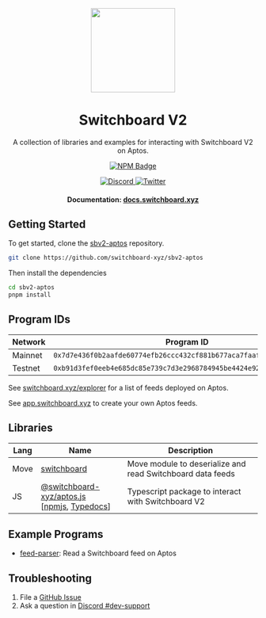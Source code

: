 <div align="center">
  <a href="#">
    <img height="170" src="https://github.com/switchboard-xyz/sbv2-core/raw/main/website/static/img/icons/switchboard/avatar.svg" />
  </a>

  <h1>Switchboard V2</h1>

  <p>A collection of libraries and examples for interacting with Switchboard V2 on Aptos.</p>

  <p>
	  <a href="https://www.npmjs.com/package/@switchboard-xyz/aptos.js">
      <img alt="NPM Badge" src="https://img.shields.io/github/package-json/v/switchboard-xyz/sbv2-aptos?color=red&filename=javascript%2Faptos.js%2Fpackage.json&label=%40switchboard-xyz%2Faptos.js&logo=npm">
    </a>
  </p>

  <p>
    <a href="https://discord.gg/switchboardxyz">
      <img alt="Discord" src="https://img.shields.io/discord/841525135311634443?color=blueviolet&logo=discord&logoColor=white">
    </a>
    <a href="https://twitter.com/switchboardxyz">
      <img alt="Twitter" src="https://img.shields.io/twitter/follow/switchboardxyz?label=Follow+Switchboard" />
    </a>
  </p>

  <h4>
    <strong>Documentation: </strong><a href="https://docs.switchboard.xyz">docs.switchboard.xyz</a>
  </h4>
</div>

## Getting Started

To get started, clone the
[sbv2-aptos](https://github.com/switchboard-xyz/sbv2-aptos) repository.

```bash
git clone https://github.com/switchboard-xyz/sbv2-aptos
```

Then install the dependencies

```bash
cd sbv2-aptos
pnpm install
```

## Program IDs

| **Network** | **Program ID**                                                       |
| ----------- | -------------------------------------------------------------------- |
| Mainnet     | `0x7d7e436f0b2aafde60774efb26ccc432cf881b677aca7faaf2a01879bd19fb8`  |
| Testnet     | `0xb91d3fef0eeb4e685dc85e739c7d3e2968784945be4424e92e2f86e2418bf271` |

See [switchboard.xyz/explorer](https://switchboard.xyz/explorer) for a list of
feeds deployed on Aptos.

See [app.switchboard.xyz](https://app.switchboard.xyz) to create your own Aptos
feeds.

## Libraries

| **Lang** | **Name**                                                                                                                                                                                            | **Description**                                            |
| -------- | --------------------------------------------------------------------------------------------------------------------------------------------------------------------------------------------------- | ---------------------------------------------------------- |
| Move     | [switchboard](/move/switchboard/)                                                                                                                                                                   | Move module to deserialize and read Switchboard data feeds |
| JS       | [@switchboard-xyz/aptos.js](/javascript/aptos.js/) <br />[[npmjs](https://www.npmjs.com/package/@switchboard-xyz/aptos.js), [Typedocs](https://docs.switchboard.xyz/api/@switchboard-xyz/aptos.js)] | Typescript package to interact with Switchboard V2         |

## Example Programs

- [feed-parser](/programs/feed-parser/): Read a Switchboard feed on Aptos

## Troubleshooting

1. File a
   [GitHub Issue](https://github.com/switchboard-xyz/sbv2-aptos/issues/new)
2. Ask a question in
   [Discord #dev-support](https://discord.com/channels/841525135311634443/984343400377647144)

<!--


## Live Deployment:

We're currently on Aptos Testnet and Devnet at address `0x34e2eead0aefbc3d0af13c0522be94b002658f4bef8e0740a21086d22236ad77`. For the simplest way to create and manage Switchboard feeds on Aptos, check out our [publisher](https://app.switchboard.xyz).

Our automated updates will be live again by Monday (Oct 3).

## Install

```
npm i --save @switchboard-xyz/aptos.js
```

## Creating Feeds

```ts
import { Buffer } from "buffer";
import { AptosClient, AptosAccount, FaucetClient, HexString } from "aptos";
import {
  AptosEvent,
  EventCallback,
  OracleJob,
  createFeed,
} from "@switchboard-xyz/aptos.js";
import Big from "big.js";

const NODE_URL = "https://fullnode.devnet.aptoslabs.com/v1";
const FAUCET_URL = "https://faucet.devnet.aptoslabs.com";

const SWITCHBOARD_ADDRESS =
  "0x34e2eead0aefbc3d0af13c0522be94b002658f4bef8e0740a21086d22236ad77";

const SWITCHBOARD_QUEUE_ADDRESS =
  "0x34e2eead0aefbc3d0af13c0522be94b002658f4bef8e0740a21086d22236ad77";

const SWITCHBOARD_CRANK_ADDRESS =
  "0x34e2eead0aefbc3d0af13c0522be94b002658f4bef8e0740a21086d22236ad77";

const client = new AptosClient(NODE_URL);
const faucetClient = new FaucetClient(NODE_URL, FAUCET_URL);

// create new user
let user = new AptosAccount();

await faucetClient.fundAccount(user.address(), 50000);
console.log(`User account ${user.address().hex()} created + funded.`);

// Make Job data for btc price
const serializedJob = Buffer.from(
  OracleJob.encodeDelimited(
    OracleJob.create({
      tasks: [
        {
          httpTask: {
            url: "https://www.binance.us/api/v3/ticker/price?symbol=BTCUSD",
          },
        },
        {
          jsonParseTask: {
            path: "$.price",
          },
        },
      ],
    })
  ).finish()
);

const [aggregator, createFeedTx] = await createFeed(
  client,
  user,
  {
    authority: user.address(),
    queueAddress: SWITCHBOARD_QUEUE_ADDRESS, // account with OracleQueue resource
    crankAddress: SWITCHBOARD_CRANK_ADDRESS, // account with Crank resource
    batchSize: 1, // number of oracles to respond to each round
    minJobResults: 1, // minimum # of jobs that need to return a result
    minOracleResults: 1, // minumum # of oracles that need to respond for a result
    minUpdateDelaySeconds: 5, // minimum delay between rounds
    coinType: "0x1::aptos_coin::AptosCoin", // CoinType of the queue (now only AptosCoin)
    initialLoadAmount: 1000, // load of the lease
    jobs: [
      {
        name: "BTC/USD",
        metadata: "binance",
        authority: user.address().hex(),
        data: serializedJob.toString("base64"), // jobs need to be base64 encoded strings
        weight: 1,
      },
    ],
  },
  SWITCHBOARD_ADDRESS
);

console.log(
  `Created Aggregator and Lease resources at account address ${aggregator.address}. Tx hash ${createFeedTx}`
);

// Manually trigger an update
await aggregator.openRound(user);
```

### Listening to Updates

```ts
/**
 * Listen to Aggregator Updates Off-Chain
 */

// create event listener
const onAggregatorUpdate = (
  client: AptosClient,
  callback: EventCallback,
  pollIntervalMs: number = 1000
) Promise<AptosEvent> => {
  return AggregatorAccount.watch(
    client,
    SWITCHBOARD_ADDRESS,
    callback,Yeah
    pollIntervalMs
  );
};

// initialize event listener
const updatePoller = await onAggreg